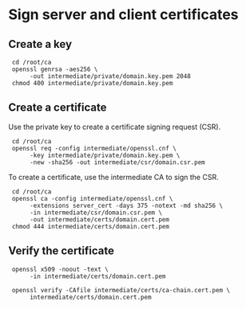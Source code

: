 # Sign server and client certificates

## Create a key

```
 cd /root/ca
 openssl genrsa -aes256 \
      -out intermediate/private/domain.key.pem 2048
 chmod 400 intermediate/private/domain.key.pem

```

## Create a certificate

Use the private key to create a certificate signing request (CSR).

```
 cd /root/ca
 openssl req -config intermediate/openssl.cnf \
      -key intermediate/private/domain.key.pem \
      -new -sha256 -out intermediate/csr/domain.csr.pem
```

To create a certificate, use the intermediate CA to sign the CSR.

```
 cd /root/ca
 openssl ca -config intermediate/openssl.cnf \
      -extensions server_cert -days 375 -notext -md sha256 \
      -in intermediate/csr/domain.csr.pem \
      -out intermediate/certs/domain.cert.pem
 chmod 444 intermediate/certs/domain.cert.pem
```

## Verify the certificate

```
 openssl x509 -noout -text \
      -in intermediate/certs/domain.cert.pem
```

```
 openssl verify -CAfile intermediate/certs/ca-chain.cert.pem \
      intermediate/certs/domain.cert.pem
```